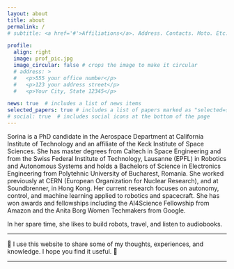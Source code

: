 ```yaml
---
layout: about
title: about
permalink: /
# subtitle: <a href='#'>Affiliations</a>. Address. Contacts. Moto. Etc.

profile:
  align: right
  image: prof_pic.jpg
  image_circular: false # crops the image to make it circular
  # address: >
  #   <p>555 your office number</p>
  #   <p>123 your address street</p>
  #   <p>Your City, State 12345</p>

news: true  # includes a list of news items
selected_papers: true # includes a list of papers marked as "selected={true}"
# social: true  # includes social icons at the bottom of the page
---
```


Sorina is a PhD candidate in the Aerospace Department at California Institute of Technology and an affiliate of the Keck Institute of Space Sciences. She has master degrees from Caltech in Space Engineering and from the Swiss Federal Institute of Technology, Lausanne (EPFL) in Robotics and Autonomous Systems and holds a Bachelors of Science in Electronics Engineering from Polytehnic University of Bucharest, Romania.
She worked previously at CERN (European Organization for Nuclear Research), and at Soundbrenner, in Hong Kong.
Her current research focuses on autonomy, control, and machine learning applied to robotics and spacecraft. 
She has won awards and fellowships including the AI4Science Fellowship from Amazon and the Anita Borg Women Techmakers from Google. 

In her spare time, she likes to build robots, travel, and listen to audiobooks.

-------------------

🤖 I use this website to share some of my thoughts, experiences, and knowledge. I hope you find it useful. 🤖

-------------------

